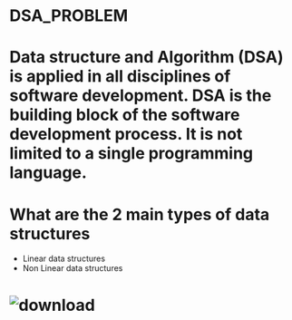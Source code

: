 # DSA_PROBLEM
# Data structure and Algorithm (DSA) is applied in all disciplines of software development. DSA is the building block of the software development process. It is not limited to a single programming language.
# What are the 2 main types of data structures
- Linear data structures
- Non Linear data structures
# ![download](https://github.com/sanjanyadav420/DSA_PROBLEM/assets/101393474/26b8c37a-79ef-4e11-82b0-0cb1682f9529)
